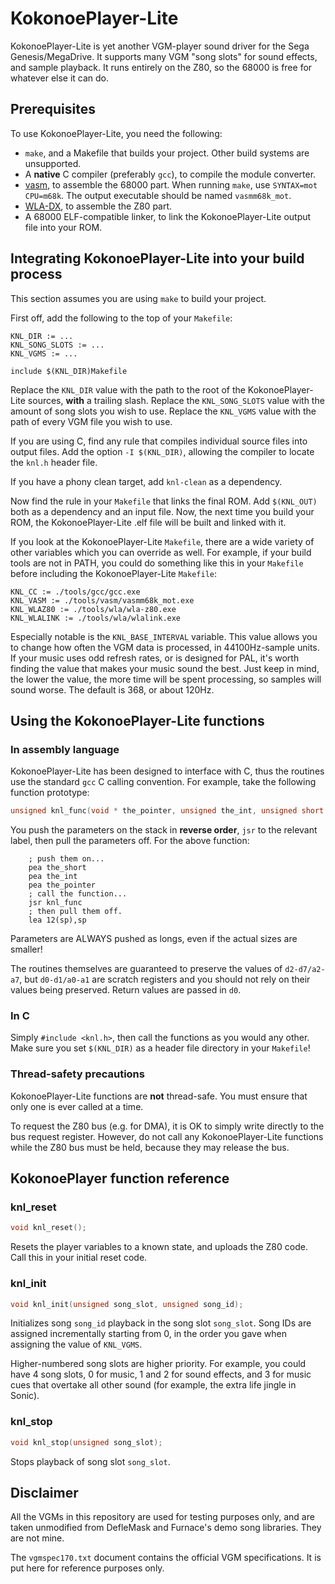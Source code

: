 # KokonoePlayer-Lite

KokonoePlayer-Lite is yet another VGM-player sound driver for the Sega Genesis/MegaDrive. It supports many VGM "song slots" for sound effects, and sample playback. It runs entirely on the Z80, so the 68000 is free for whatever else it can do.

## Prerequisites

To use KokonoePlayer-Lite, you need the following:

* `make`, and a Makefile that builds your project. Other build systems are unsupported.
* A **native** C compiler (preferably `gcc`), to compile the module converter.
* [vasm](http://sun.hasenbraten.de/vasm/), to assemble the 68000 part. When running `make`, use `SYNTAX=mot CPU=m68k`. The output executable should be named `vasmm68k_mot`.
* [WLA-DX](https://www.villehelin.com/wla.html), to assemble the Z80 part.
* A 68000 ELF-compatible linker, to link the KokonoePlayer-Lite output file into your ROM.

## Integrating KokonoePlayer-Lite into your build process

This section assumes you are using `make` to build your project.

First off, add the following to the top of your `Makefile`:
```make
KNL_DIR := ...
KNL_SONG_SLOTS := ...
KNL_VGMS := ...

include $(KNL_DIR)Makefile
```
Replace the `KNL_DIR` value with the path to the root of the KokonoePlayer-Lite sources, **with** a trailing slash. Replace the `KNL_SONG_SLOTS` value with the amount of song slots you wish to use. Replace the `KNL_VGMS` value with the path of every VGM file you wish to use.

If you are using C, find any rule that compiles individual source files into output files. Add the option `-I $(KNL_DIR)`, allowing the compiler to locate the `knl.h` header file.

If you have a phony clean target, add `knl-clean` as a dependency.

Now find the rule in your `Makefile` that links the final ROM. Add `$(KNL_OUT)` both as a dependency and an input file. Now, the next time you build your ROM, the KokonoePlayer-Lite .elf file will be built and linked with it.

If you look at the KokonoePlayer-Lite `Makefile`, there are a wide variety of other variables which you can override as well. For example, if your build tools are not in PATH, you could do something like this in your `Makefile` before including the KokonoePlayer-Lite `Makefile`:
```make
KNL_CC := ./tools/gcc/gcc.exe
KNL_VASM := ./tools/vasm/vasmm68k_mot.exe
KNL_WLAZ80 := ./tools/wla/wla-z80.exe
KNL_WLALINK := ./tools/wla/wlalink.exe
```

Especially notable is the `KNL_BASE_INTERVAL` variable. This value allows you to change how often the VGM data is processed, in 44100Hz-sample units. If your music uses odd refresh rates, or is designed for PAL, it's worth finding the value that makes your music sound the best. Just keep in mind, the lower the value, the more time will be spent processing, so samples will sound worse. The default is 368, or about 120Hz.

## Using the KokonoePlayer-Lite functions

### In assembly language

KokonoePlayer-Lite has been designed to interface with C, thus the routines use the standard `gcc` C calling convention. For example, take the following function prototype:
```c
unsigned knl_func(void * the_pointer, unsigned the_int, unsigned short the_short)
```

You push the parameters on the stack in **reverse order**, `jsr` to the relevant label, then pull the parameters off. For the above function:
```m68k
	; push them on...
	pea the_short
	pea the_int
	pea the_pointer
	; call the function...
	jsr knl_func
	; then pull them off.
	lea 12(sp),sp
```
Parameters are ALWAYS pushed as longs, even if the actual sizes are smaller!

The routines themselves are guaranteed to preserve the values of `d2-d7/a2-a7`, but `d0-d1/a0-a1` are scratch registers and you should not rely on their values being preserved. Return values are passed in `d0`.

### In C

Simply `#include <knl.h>`, then call the functions as you would any other. Make sure you set `$(KNL_DIR)` as a header file directory in your `Makefile`!

### Thread-safety precautions

KokonoePlayer-Lite functions are **not** thread-safe. You must ensure that only one is ever called at a time.

To request the Z80 bus (e.g. for DMA), it is OK to simply write directly to the bus request register. However, do not call any KokonoePlayer-Lite functions while the Z80 bus must be held, because they may release the bus.

## KokonoePlayer function reference

### knl_reset
```c
void knl_reset();
```
Resets the player variables to a known state, and uploads the Z80 code. Call this in your initial reset code.

### knl_init
```c
void knl_init(unsigned song_slot, unsigned song_id);
```
Initializes song `song_id` playback in the song slot `song_slot`. Song IDs are assigned incrementally starting from 0, in the order you gave when assigning the value of `KNL_VGMS`.

Higher-numbered song slots are higher priority. For example, you could have 4 song slots, 0 for music, 1 and 2 for sound effects, and 3 for music cues that overtake all other sound (for example, the extra life jingle in Sonic).

### knl_stop
```c
void knl_stop(unsigned song_slot);
```
Stops playback of song slot `song_slot`.

## Disclaimer

All the VGMs in this repository are used for testing purposes only, and are taken unmodified from DefleMask and Furnace's demo song libraries. They are not mine.

The `vgmspec170.txt` document contains the official VGM specifications. It is put here for reference purposes only.